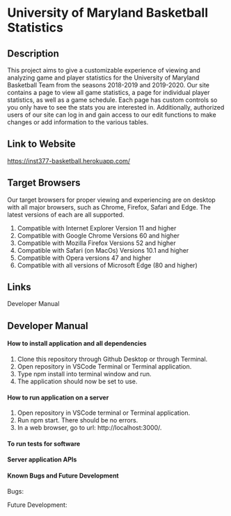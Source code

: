 # University of Maryland Basketball Statistics 
## Description 

This project aims to give a customizable experience of viewing and analyzing game and player statistics for the University of Maryland Basketball Team from the seasons 2018-2019 and 2019-2020. Our site contains a page to view all game statistics, a page for individual player statistics, as well as a game schedule. Each page has custom controls so you only have to see the stats you are interested in. Additionally, authorized users of our site can log in and gain access to our edit functions to make changes or add information to the various tables.

## Link to Website 
https://inst377-basketball.herokuapp.com/  

## Target Browsers
Our target browsers for proper viewing and experiencing are on desktop with all major browsers, such as Chrome, Firefox, Safari and Edge. The latest versions of each are all supported. 
1. Compatible with Internet Explorer Version 11 and higher 
2. Compatible with Google Chrome Versions 60 and higher 
3. Compatible with Mozilla Firefox Versions 52 and higher 
4. Compatible with Safari (on MacOs) Versions 10.1 and higher 
5. Compatible with Opera versions 47 and higher 
6. Compatible with all versions of Microsoft Edge (80 and higher)



## Links 
Developer Manual 

## Developer Manual 

#### How to install application and all dependencies
1. Clone this repository through Github Desktop or through Terminal.
2. Open repository in VSCode Terminal or Terminal application.
3. Type npm install into terminal window and run.
4. The application should now be set to use.

#### How to run application on a server
1. Open repository in VSCode terminal or Terminal application.
2. Run npm start. There should be no errors.
3. In a web browser, go to url: http://localhost:3000/.

#### To run tests for software


#### Server application APIs

#### Known Bugs and Future Development
Bugs:


Future Development: 
